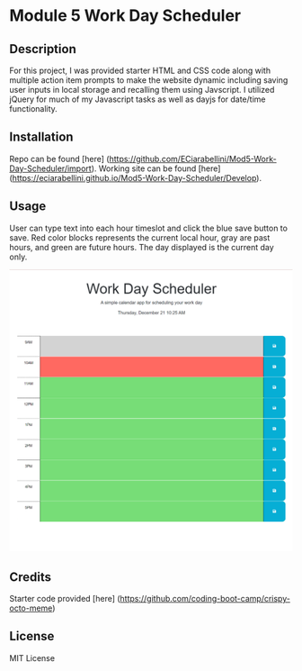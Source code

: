 # Module 5 Work Day Scheduler

## Description
For this project, I was provided starter HTML and CSS code along with multiple action item prompts to make the website dynamic including saving user inputs in local storage and recalling them using Javscript. I utilized jQuery for much of my Javascript tasks as well as dayjs for date/time functionality.


## Installation
Repo can be found [here] (https://github.com/ECiarabellini/Mod5-Work-Day-Scheduler/import).
Working site can be found [here] (https://eciarabellini.github.io/Mod5-Work-Day-Scheduler/Develop).

## Usage
User can type text into each hour timeslot and click the blue save button to save. Red color blocks represents the current local hour, gray are past hours, and green are future hours. The day displayed is the current day only.

![working page](assets/screenshot.png)


## Credits
Starter code provided [here] (https://github.com/coding-boot-camp/crispy-octo-meme)


## License
MIT License